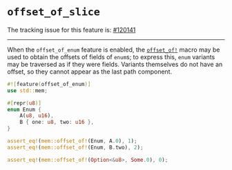# `offset_of_slice`

The tracking issue for this feature is: [#120141]

[#120141]: https://github.com/rust-lang/rust/issues/120141

------------------------

When the `offset_of_enum` feature is enabled, the [`offset_of!`] macro may be used to obtain the
offsets of fields of `enum`s; to express this, `enum` variants may be traversed as if they were
fields. Variants themselves do not have an offset, so they cannot appear as the last path component.

```rust
#![feature(offset_of_enum)]
use std::mem;

#[repr(u8)]
enum Enum {
    A(u8, u16),
    B { one: u8, two: u16 },
}

assert_eq!(mem::offset_of!(Enum, A.0), 1);
assert_eq!(mem::offset_of!(Enum, B.two), 2);

assert_eq!(mem::offset_of!(Option<&u8>, Some.0), 0);
```

[`offset_of!`]: ../../std/mem/macro.offset_of.html
